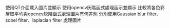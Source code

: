使用QT介面載入圖片並顯示
使用opencv灰階函式處理函示並顯示
比較將各色彩層取平均與opencv灰階函式處理圖片有何差別
分別使用Gaussian blur filter、sobel filter、laplacian filter 處理圖片
